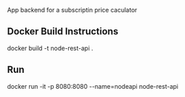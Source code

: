 App backend for a subscriptin price caculator

## Docker Build Instructions

docker build -t node-rest-api .

## Run

docker run -it -p 8080:8080 --name=nodeapi node-rest-api
